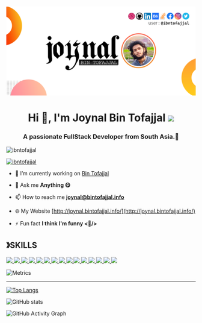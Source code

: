 ![Github Banner](https://raw.githubusercontent.com/ibntofajjal/ibntofajjal/main/cover.png)

<h1 align="center">Hi 👋, I'm Joynal Bin Tofajjal <img src = "https://media2.giphy.com/media/QssGEmpkyEOhBCb7e1/giphy.gif?cid=ecf05e47a0n3gi1bfqntqmob8g9aid1oyj2wr3ds3mg700bl&rid=giphy.gif" width = 10px></h1>
<h3 align="center">A passionate FullStack Developer from South Asia.💭</h3>

<p align="left"> <img src="https://komarev.com/ghpvc/?username=ibntofajjal&label=Profile%20views&color=0e75b6&style=flat" alt="ibntofajjal" /> </p>

<p align="left"> <a href="https://twitter.com/ibntofajjal" target="blank"><img src="https://img.shields.io/twitter/follow/ibntofajjal?logo=twitter&style=for-the-badge" alt="ibntofajjal" /></a> </p>

- 🔭 I’m currently working on [Bin Tofajjal](http://bintofajjal.info/)

- 💬 Ask me **Anything 😋**

- 📫 How to reach me **joynal@bintofajjal.info**

- 🌐 My Website [http://joynal.bintofajjal.info/](http://joynal.bintofajjal.info/)

- ⚡ Fun fact **I think I'm funny <🐸/>**

<h2>》SKILLS </h2>
<a href= https://github.com/ibntofajjal?tab=repositories&q=&type=&language=html&sort= > <img width ='32px' src ='https://raw.githubusercontent.com/rahulbanerjee26/githubAboutMeGenerator/main/icons/html.svg'> </a>
<a href= https://github.com/ibntofajjal?tab=repositories&q=&type=&language=css&sort= > <img width ='32px' src ='https://raw.githubusercontent.com/rahulbanerjee26/githubAboutMeGenerator/main/icons/css.svg'> </a>
<a href= https://github.com/ibntofajjal?tab=repositories&q=&type=&language=bootstrap&sort= > <img width ='32px' src ='https://raw.githubusercontent.com/rahulbanerjee26/githubAboutMeGenerator/main/icons/bootstrap.svg'> </a>
<a href= https://github.com/ibntofajjal?tab=repositories&q=&type=&language=tailwind&sort= > <img width ='32px' src ='https://raw.githubusercontent.com/rahulbanerjee26/githubAboutMeGenerator/main/icons/tailwind.svg'> </a>
<a href= https://github.com/ibntofajjal?tab=repositories&q=&type=&language=javascript&sort= > <img width ='32px' src ='https://raw.githubusercontent.com/rahulbanerjee26/githubAboutMeGenerator/main/icons/javascript.svg'> </a>
<a href= https://github.com/ibntofajjal?tab=repositories&q=&type=&language=reactjs&sort= > <img width ='32px' src ='https://raw.githubusercontent.com/rahulbanerjee26/githubAboutMeGenerator/main/icons/reactjs.svg'> </a>
<a href= https://github.com/ibntofajjal?tab=repositories&q=&type=&language=nodejs&sort= > <img width ='32px' src ='https://raw.githubusercontent.com/rahulbanerjee26/githubAboutMeGenerator/main/icons/nodejs.svg'> </a>
<a href= https://github.com/ibntofajjal?tab=repositories&q=&type=&language=express&sort= > <img width ='32px' src ='https://raw.githubusercontent.com/rahulbanerjee26/githubAboutMeGenerator/main/icons/express.svg'> </a>
<a href= https://github.com/ibntofajjal?tab=repositories&q=&type=&language=mongodb&sort= > <img width ='32px' src ='https://raw.githubusercontent.com/rahulbanerjee26/githubAboutMeGenerator/main/icons/mongodb.svg'> </a>
<a href= https://github.com/ibntofajjal?tab=repositories&q=&type=&language=git&sort= > <img width ='32px' src ='https://raw.githubusercontent.com/rahulbanerjee26/githubAboutMeGenerator/main/icons/git.svg'> </a>
<a href= https://github.com/ibntofajjal?tab=repositories&q=&type=&language=firebase&sort= > <img width ='32px' src ='https://raw.githubusercontent.com/rahulbanerjee26/githubAboutMeGenerator/main/icons/firebase.svg'> </a>
<a href= https://github.com/ibntofajjal?tab=repositories&q=&type=&language=heroku&sort= > <img width ='32px' src ='https://raw.githubusercontent.com/rahulbanerjee26/githubAboutMeGenerator/main/icons/heroku.svg'> </a>
<a href= https://github.com/ibntofajjal?tab=repositories&q=&type=&language=photoshop&sort= > <img width ='32px' src ='https://raw.githubusercontent.com/rahulbanerjee26/githubAboutMeGenerator/main/icons/photoshop.svg'> </a>
<a href= https://github.com/ibntofajjal?tab=repositories&q=&type=&language=illustrator&sort= > <img width ='32px' src ='https://raw.githubusercontent.com/rahulbanerjee26/githubAboutMeGenerator/main/icons/illustrator.svg'> </a>
<a href= https://github.com/ibntofajjal?tab=repositories&q=&type=&language=figma&sort= > <img width ='32px' src ='https://raw.githubusercontent.com/rahulbanerjee26/githubAboutMeGenerator/main/icons/figma.svg'> </a>

![Metrics](https://metrics.lecoq.io/ibntofajjal?template=classic&people=1&languages=1&tweets=1&languages.limit=8&languages.sections=most-used&languages.colors=github&languages.threshold=0%25&languages.indepth=false&languages.categories=markup%2C%20programming&languages.recent.categories=markup%2C%20programming&languages.recent.load=300&languages.recent.days=14&people.limit=24&people.size=28&people.types=followers%2C%20following&people.identicons=false&people.shuffle=false&tweets.attachments=false&tweets.limit=2&tweets.user=.user.twitter&config.timezone=Asia%2FDhaka)

<hr>

[![Top Langs](https://github-readme-stats.vercel.app/api/top-langs/?username=ibntofajjal)](https://github.com/anuraghazra/github-readme-stats)

![GitHub stats](https://github-readme-stats.vercel.app/api?username=ibntofajjal&show_icons=true&count_private=true)  

![GitHub Activity Graph](https://activity-graph.herokuapp.com/graph?username=ibntofajjal)  


